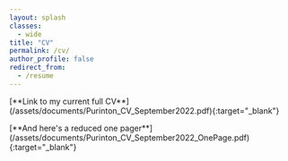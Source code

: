 ```yaml
---
layout: splash
classes:
  - wide
title: "CV"
permalink: /cv/
author_profile: false
redirect_from:
  - /resume
---
```


<p></p>
[**Link to my current full CV**](/assets/documents/Purinton_CV_September2022.pdf){:target="_blank"}


<p></p>
[**And here's a reduced one pager**](/assets/documents/Purinton_CV_September2022_OnePage.pdf){:target="_blank"}